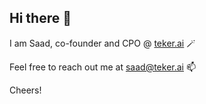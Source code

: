 ## Hi there :wave:

I am Saad, co-founder and CPO @ [teker.ai](https://teker.ai) 🪄

Feel free to reach out me at saad@teker.ai 📫

Cheers!

